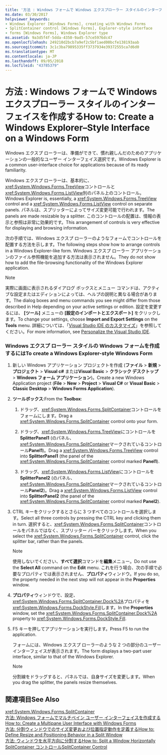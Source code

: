 ```yaml
---
title: '方法 : Windows フォームで Windows エクスプローラー スタイルのインターフェイスを作成する'
ms.date: 03/30/2017
helpviewer_keywords:
- Windows Explorer [Windows Forms], creating with Windows Forms
- SplitContainer control [Windows Forms], Explorer-style interface
- forms [Windows Forms], Windows Explorer type
ms.assetid: 9a3d5f4f-5dda-4350-9ad5-57ce5976dc47
ms.openlocfilehash: 249210d2bcb7a9ef2c5bf1aed00bcfe138193aab
ms.sourcegitcommit: 3c1c3ba79895335ff3737934e39372555ca7d6d0
ms.translationtype: MT
ms.contentlocale: ja-JP
ms.lasthandoff: 09/05/2018
ms.locfileid: "43785379"
---
```

# <a name="how-to-create-a-windows-explorerstyle-interface-on-a-windows-form"></a><span data-ttu-id="d97f2-102">方法 : Windows フォームで Windows エクスプローラー スタイルのインターフェイスを作成する</span><span class="sxs-lookup"><span data-stu-id="d97f2-102">How to: Create a Windows Explorer–Style Interface on a Windows Form</span></span>
<span data-ttu-id="d97f2-103">Windows エクスプ ローラーは、準備ができて、慣れ親しんだのためのアプリケーションの一般的なユーザー インターフェイス選択です。</span><span class="sxs-lookup"><span data-stu-id="d97f2-103">Windows Explorer is a common user-interface choice for applications because of its ready familiarity.</span></span>  
  
 <span data-ttu-id="d97f2-104">Windows エクスプ ローラーは、基本的に、<xref:System.Windows.Forms.TreeView>コントロールと<xref:System.Windows.Forms.ListView>別のパネル上のコントロール。</span><span class="sxs-lookup"><span data-stu-id="d97f2-104">Windows Explorer is, essentially, a <xref:System.Windows.Forms.TreeView> control and a <xref:System.Windows.Forms.ListView> control on separate panels.</span></span> <span data-ttu-id="d97f2-105">パネルは、スプリッターによってサイズ変更可能で行われます。</span><span class="sxs-lookup"><span data-stu-id="d97f2-105">The panels are made resizable by a splitter.</span></span> <span data-ttu-id="d97f2-106">このコントロールの配置は、情報の表示と参照は非常に効果的です。</span><span class="sxs-lookup"><span data-stu-id="d97f2-106">This arrangement of controls is very effective for displaying and browsing information.</span></span>  
  
 <span data-ttu-id="d97f2-107">次の手順では、Windows エクスプ ローラーのようなフォームでコントロールを配置する方法を示します。</span><span class="sxs-lookup"><span data-stu-id="d97f2-107">The following steps show how to arrange controls in a Windows Explorer-like form.</span></span> <span data-ttu-id="d97f2-108">Windows エクスプ ローラー アプリケーションのファイル参照機能を追加する方法は表示されません。</span><span class="sxs-lookup"><span data-stu-id="d97f2-108">They do not show how to add the file-browsing functionality of the Windows Explorer application.</span></span>  
  
> [!NOTE]
>  <span data-ttu-id="d97f2-109">実際に画面に表示されるダイアログ ボックスとメニュー コマンドは、アクティブな設定またはエディションによっては、ヘルプの説明と異なる場合があります。</span><span class="sxs-lookup"><span data-stu-id="d97f2-109">The dialog boxes and menu commands you see might differ from those described in Help depending on your active settings or edition.</span></span> <span data-ttu-id="d97f2-110">設定を変更するには、 **[ツール]** メニューの **[設定のインポートとエクスポート]** をクリックします。</span><span class="sxs-lookup"><span data-stu-id="d97f2-110">To change your settings, choose **Import and Export Settings** on the **Tools** menu.</span></span> <span data-ttu-id="d97f2-111">詳細については、「[Visual Studio IDE のカスタマイズ](/visualstudio/ide/personalizing-the-visual-studio-ide)」を参照してください。</span><span class="sxs-lookup"><span data-stu-id="d97f2-111">For more information, see [Personalize the Visual Studio IDE](/visualstudio/ide/personalizing-the-visual-studio-ide).</span></span>  
  
### <a name="to-create-a-windows-explorer-style-windows-form"></a><span data-ttu-id="d97f2-112">Windows エクスプ ローラー スタイルの Windows フォームを作成するには</span><span class="sxs-lookup"><span data-stu-id="d97f2-112">To create a Windows Explorer-style Windows Form</span></span>  
  
1.  <span data-ttu-id="d97f2-113">新しい Windows アプリケーション プロジェクトを作成 (**ファイル** > **新規** > **プロジェクト** > **Visual c#** または**Visual Basic** > **クラシック デスクトップ** > **Windows フォーム アプリケーション**)。</span><span class="sxs-lookup"><span data-stu-id="d97f2-113">Create a new Windows Application project (**File** > **New** > **Project** > **Visual C#** or **Visual Basic** > **Classic Desktop** > **Windows Forms Application**).</span></span>  
  
2.  <span data-ttu-id="d97f2-114">**ツールボックス**:</span><span class="sxs-lookup"><span data-stu-id="d97f2-114">From the **Toolbox**:</span></span>  
  
    1.  <span data-ttu-id="d97f2-115">ドラッグ、<xref:System.Windows.Forms.SplitContainer>コントロールをフォームにします。</span><span class="sxs-lookup"><span data-stu-id="d97f2-115">Drag a <xref:System.Windows.Forms.SplitContainer> control onto your form.</span></span>  
  
    2.  <span data-ttu-id="d97f2-116">ドラッグ、<xref:System.Windows.Forms.TreeView>にコントロールを**SplitterPanel1** (のパネル、<xref:System.Windows.Forms.SplitContainer>マークされているコントロール**Panel1**)。</span><span class="sxs-lookup"><span data-stu-id="d97f2-116">Drag a <xref:System.Windows.Forms.TreeView> control into **SplitterPanel1** (the panel of the <xref:System.Windows.Forms.SplitContainer> control marked **Panel1**).</span></span>  
  
    3.  <span data-ttu-id="d97f2-117">ドラッグ、<xref:System.Windows.Forms.ListView>にコントロールを**SplitterPanel2** (のパネル、<xref:System.Windows.Forms.SplitContainer>マークされているコントロール**Panel2**)。</span><span class="sxs-lookup"><span data-stu-id="d97f2-117">Drag a <xref:System.Windows.Forms.ListView> control into **SplitterPanel2** (the panel of the <xref:System.Windows.Forms.SplitContainer> control marked **Panel2**).</span></span>  
  
3.  <span data-ttu-id="d97f2-118">CTRL キーをクリックするとさらに 3 つすべてのコントロールを選択します。</span><span class="sxs-lookup"><span data-stu-id="d97f2-118">Select all three controls by pressing the CTRL key and clicking them in turn.</span></span> <span data-ttu-id="d97f2-119">選択すると、<xref:System.Windows.Forms.SplitContainer>コントロールをパネルではなく、スプリッター バーをクリックします。</span><span class="sxs-lookup"><span data-stu-id="d97f2-119">When you select the <xref:System.Windows.Forms.SplitContainer> control, click the splitter bar, rather than the panels.</span></span>  
  
    > [!NOTE]
    >  <span data-ttu-id="d97f2-120">使用しないでください、**すべて選択**コマンドを**編集**メニュー。</span><span class="sxs-lookup"><span data-stu-id="d97f2-120">Do not use the **Select All** command on the **Edit** menu.</span></span> <span data-ttu-id="d97f2-121">これを行う場合、次の手順で必要なプロパティでは表示されません、**プロパティ**ウィンドウ。</span><span class="sxs-lookup"><span data-stu-id="d97f2-121">If you do so, the property needed in the next step will not appear in the **Properties** window.</span></span>  
  
4.  <span data-ttu-id="d97f2-122">**プロパティ**ウィンドウで、設定、<xref:System.Windows.Forms.SplitContainer.Dock%2A>プロパティを<xref:System.Windows.Forms.DockStyle.Fill>します。</span><span class="sxs-lookup"><span data-stu-id="d97f2-122">In the **Properties** window, set the <xref:System.Windows.Forms.SplitContainer.Dock%2A> property to <xref:System.Windows.Forms.DockStyle.Fill>.</span></span>  
  
5.  <span data-ttu-id="d97f2-123">F5 キーを押してアプリケーションを実行します。</span><span class="sxs-lookup"><span data-stu-id="d97f2-123">Press F5 to run the application.</span></span>  
  
     <span data-ttu-id="d97f2-124">フォームには、Windows エクスプ ローラーのような 2 つの部分のユーザー インターフェイスが表示されます。</span><span class="sxs-lookup"><span data-stu-id="d97f2-124">The form displays a two-part user interface, similar to that of the Windows Explorer.</span></span>  
  
    > [!NOTE]
    >  <span data-ttu-id="d97f2-125">分割線をドラッグすると、パネルでは、自身サイズを変更します。</span><span class="sxs-lookup"><span data-stu-id="d97f2-125">When you drag the splitter, the panels resize themselves.</span></span>  
  
## <a name="see-also"></a><span data-ttu-id="d97f2-126">関連項目</span><span class="sxs-lookup"><span data-stu-id="d97f2-126">See Also</span></span>  
 <xref:System.Windows.Forms.SplitContainer>  
 [<span data-ttu-id="d97f2-127">方法: Windows フォームでマルチペイン ユーザー インターフェイスを作成する</span><span class="sxs-lookup"><span data-stu-id="d97f2-127">How to: Create a Multipane User Interface with Windows Forms</span></span>](../../../../docs/framework/winforms/controls/how-to-create-a-multipane-user-interface-with-windows-forms.md)  
 [<span data-ttu-id="d97f2-128">方法: 分割ウィンドウでのサイズ変更および位置指定動作を定義する</span><span class="sxs-lookup"><span data-stu-id="d97f2-128">How to: Define Resize and Positioning Behavior in a Split Window</span></span>](../../../../docs/framework/winforms/controls/how-to-define-resize-and-positioning-behavior-in-a-split-window.md)  
 [<span data-ttu-id="d97f2-129">方法: ウィンドウを水平方向に分割する</span><span class="sxs-lookup"><span data-stu-id="d97f2-129">How to: Split a Window Horizontally</span></span>](../../../../docs/framework/winforms/controls/how-to-split-a-window-horizontally.md)  
 [<span data-ttu-id="d97f2-130">SplitContainer コントロール</span><span class="sxs-lookup"><span data-stu-id="d97f2-130">SplitContainer Control</span></span>](../../../../docs/framework/winforms/controls/splitcontainer-control-windows-forms.md)
